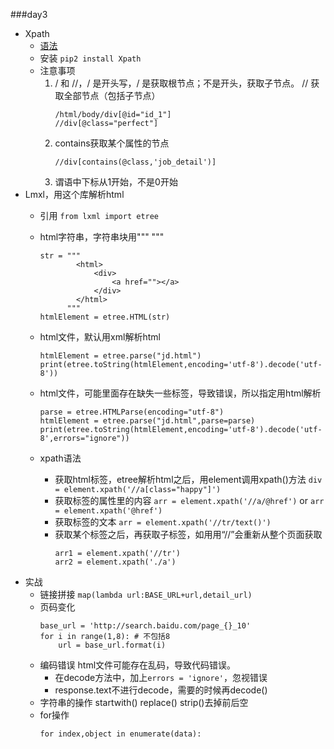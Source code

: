 ###day3

- Xpath
	- [语法](https://www.w3school.com.cn/xpath/xpath_syntax.asp)
	- 安装 
		`pip2 install Xpath`
	- 注意事项
		1. / 和 //，/ 是开头写，/ 是获取根节点；不是开头，获取子节点。 // 获取全部节点（包括子节点）
			```
			/html/body/div[@id="id_1"]
			//div[@class="perfect"]
			```
		2. contains获取某个属性的节点
			```
			//div[contains(@class,'job_detail')]
			```
		3. 谓语中下标从1开始，不是0开始
- Lmxl，用这个库解析html
	- 引用
		`from lxml import etree`
	- html字符串，字符串块用""" """
		```
		str = """
				<html>
					<div>
						<a href=""></a>
					</div>
				</html>
			  """
		htmlElement = etree.HTML(str)
		```

	- html文件，默认用xml解析html
		```
		htmlElement = etree.parse("jd.html")
		print(etree.toString(htmlElement,encoding='utf-8').decode('utf-8'))
		```
	- html文件，可能里面存在缺失一些标签，导致错误，所以指定用html解析
		```
		parse = etree.HTMLParse(encoding="utf-8")
		htmlElement = etree.parse("jd.html",parse=parse)
		print(etree.toString(htmlElement,encoding='utf-8').decode('utf-8',errors="ignore"))
		```
	- xpath语法
		- 获取html标签，etree解析html之后，用element调用xpath()方法
			`div = element.xpath('//a[class="happy"]')`
		- 获取标签的属性里的内容
			`arr = element.xpath('//a/@href')`
		or 
			`arr = element.xpath('@href')`
		- 获取标签的文本
			`arr = element.xpath('//tr/text()')`
		- 获取某个标签之后，再获取子标签，如用用“//”会重新从整个页面获取
			```
			arr1 = element.xpath('//tr')
			arr2 = element.xpath('./a')
			```
- 实战
	- 链接拼接
		`map(lambda url:BASE_URL+url,detail_url)`
	- 页码变化
		```
		base_url = 'http://search.baidu.com/page_{}_10'
		for i in range(1,8): # 不包括8
			url = base_url.format(i)
		```
	- 编码错误
		html文件可能存在乱码，导致代码错误。
		- 在decode方法中，加上`errors = 'ignore'`，忽视错误
		- response.text不进行decode，需要的时候再decode()
	- 字符串的操作
		startwith()
		replace()
		strip()去掉前后空
	- for操作
		```
		for index,object in enumerate(data):
		```